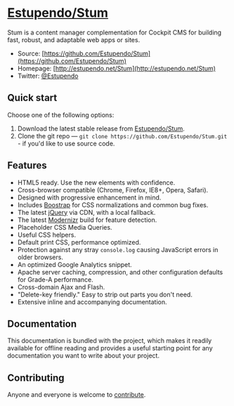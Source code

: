 # [Estupendo/Stum](http://html5boilerplate.com)

Stum is a content manager complementation for Cockpit CMS for building fast,
robust, and adaptable web apps or sites.

* Source: [https://github.com/Estupendo/Stum](https://github.com/Estupendo/Stum)
* Homepage: [http://estupendo.net/Stum](http://estupendo.net/Stum)
* Twitter: [@Estupendo](http://twitter.com/Estupendo)


## Quick start

Choose one of the following options:

1. Download the latest stable release from
   [Estupendo/Stum](https://github.com/Estupendo/Stum/releases).
2. Clone the git repo — `git clone
   https://github.com/Estupendo/Stum.git` - if you'd like to
   use source code.


## Features

* HTML5 ready. Use the new elements with confidence.
* Cross-browser compatible (Chrome, Firefox, IE8+, Opera, Safari).
* Designed with progressive enhancement in mind.
* Includes [Boostrap](http://necolas.github.com/normalize.css/) for CSS
  normalizations and common bug fixes.
* The latest [jQuery](http://jquery.com/) via CDN, with a local fallback.
* The latest [Modernizr](http://modernizr.com/) build for feature detection.
* Placeholder CSS Media Queries.
* Useful CSS helpers.
* Default print CSS, performance optimized.
* Protection against any stray `console.log` causing JavaScript errors in
  older browsers.
* An optimized Google Analytics snippet.
* Apache server caching, compression, and other configuration defaults for
  Grade-A performance.
* Cross-domain Ajax and Flash.
* "Delete-key friendly." Easy to strip out parts you don't need.
* Extensive inline and accompanying documentation.


## Documentation

This documentation is bundled with the project, which makes it readily available for
offline reading and provides a useful starting point for any documentation you
want to write about your project.


## Contributing

Anyone and everyone is welcome to [contribute](https://github.com/Estupendo/Stum/issues).
